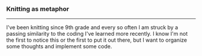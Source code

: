 ### Knitting as metaphor

***

I've been knitting since 9th grade and every so often I am struck by a passing
similarity to the coding I've learned more recently. I know I'm not the first
to notice this or the first to put it out there, but I want to organize some
thoughts and implement some code.
